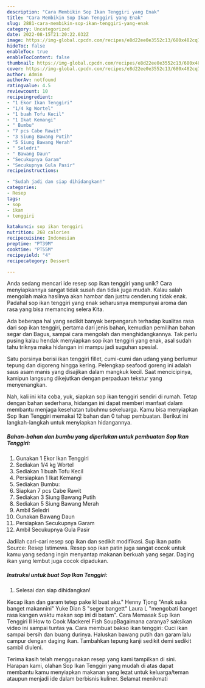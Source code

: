 ```yaml
---
description: "Cara Membikin Sop Ikan Tenggiri yang Enak"
title: "Cara Membikin Sop Ikan Tenggiri yang Enak"
slug: 2881-cara-membikin-sop-ikan-tenggiri-yang-enak
category: Uncategorized
date: 2022-08-15T21:20:22.032Z
image: https://img-global.cpcdn.com/recipes/e8d22ee0e3552c13/680x482cq70/sop-ikan-tenggiri-foto-resep-utama.jpg
hideToc: false
enableToc: true
enableTocContent: false
thumbnail: https://img-global.cpcdn.com/recipes/e8d22ee0e3552c13/680x482cq70/sop-ikan-tenggiri-foto-resep-utama.jpg
cover: https://img-global.cpcdn.com/recipes/e8d22ee0e3552c13/680x482cq70/sop-ikan-tenggiri-foto-resep-utama.jpg
author: Admin
authorAv: notfound
ratingvalue: 4.5
reviewcount: 10
recipeingredient:
- "1 Ekor Ikan Tenggiri"
- "1/4 kg Wortel"
- "1 buah Tofu Kecil"
- "1 Ikat Kemangi"
- " Bumbu"
- "7 pcs Cabe Rawit"
- "3 Siung Bawang Putih"
- "5 Siung Bawang Merah"
- " Seledri"
- " Bawang Daun"
- "Secukupnya Garam"
- "Secukupnya Gula Pasir"
recipeinstructions:

- "Sudah jadi dan siap dihidangkan!"
categories:
- Resep
tags:
- sop
- ikan
- tenggiri

katakunci: sop ikan tenggiri 
nutrition: 268 calories
recipecuisine: Indonesian
preptime: "PT39M"
cooktime: "PT55M"
recipeyield: "4"
recipecategory: Dessert

---
```





Anda sedang mencari ide resep sop ikan tenggiri yang unik? Cara menyiapkannya sangat tidak susah dan tidak juga mudah. Kalau salah mengolah maka hasilnya akan hambar dan justru cenderung tidak enak. Padahal sop ikan tenggiri yang enak seharusnya mempunyai aroma dan rasa yang bisa memancing selera Kita.





Ada beberapa hal yang sedikit banyak berpengaruh terhadap kualitas rasa dari sop ikan tenggiri, pertama dari jenis bahan, kemudian pemilihan bahan segar dan Bagus, sampai cara mengolah dan menghidangkannya. Tak perlu pusing kalau hendak menyiapkan sop ikan tenggiri yang enak,      asal sudah tahu triknya maka hidangan ini mampu jadi suguhan spesial.














Satu porsinya berisi ikan tenggiri fillet, cumi-cumi dan udang yang berlumur tepung dan digoreng hingga kering. Pelengkap seafood goreng ini adalah saus asam manis yang disajikan dalam mangkuk kecil. Saat mencicipinya, kamipun langsung dikejutkan dengan perpaduan tekstur yang menyenangkan.






Nah, kali ini kita coba, yuk, siapkan sop ikan tenggiri sendiri di rumah. Tetap dengan bahan sederhana, hidangan ini dapat memberi manfaat dalam membantu menjaga kesehatan tubuhmu sekeluarga. Kamu bisa menyiapkan Sop Ikan Tenggiri memakai 12 bahan dan 0 tahap pembuatan. Berikut ini langkah-langkah untuk menyiapkan hidangannya.

<!--inarticleads1-->

##### Bahan-bahan dan bumbu yang diperlukan untuk pembuatan Sop Ikan Tenggiri:

1. Gunakan 1 Ekor Ikan Tenggiri
1. Sediakan 1/4 kg Wortel
1. Sediakan 1 buah Tofu Kecil
1. Persiapkan 1 Ikat Kemangi
1. Sediakan  Bumbu:
1. Siapkan 7 pcs Cabe Rawit
1. Sediakan 3 Siung Bawang Putih
1. Sediakan 5 Siung Bawang Merah
1. Ambil  Seledri
1. Gunakan  Bawang Daun
1. Persiapkan Secukupnya Garam
1. Ambil Secukupnya Gula Pasir


Jadilah cari-cari resep sop ikan dan sedikit modifikasi. Sup ikan patin Source: Resep Istimewa. Resep sop ikan patin juga sangat cocok untuk kamu yang sedang ingin menyantap makanan berkuah yang segar. Daging ikan yang lembut juga cocok dipadukan. 

<!--inarticleads2-->

##### Instruksi untuk buat Sop Ikan Tenggiri:


1. Selesai dan siap dihidangkan!

Kecap ikan dan garam tetep pake kl buat aku.&#34; Henny Tjong &#34;Anak suka banget makannini&#34; Yuke Dian S &#34;seger bangett&#34; Laura L &#34;mengobati banget rasa kangen waktu makan sop ini di batam&#34;. Cara Memasak Sup Ikan Tenggiri II How to Cook Mackerel Fish SoupBagaimana caranya? saksikan video ini sampai tuntas ya. Cara membuat bakso ikan tenggiri: Cuci ikan sampai bersih dan buang durinya. Haluskan bawang putih dan garam lalu campur dengan daging ikan. Tambahkan tepung kanji sedikit demi sedikit sambil diuleni. 

Terima kasih telah menggunakan resep yang kami tampilkan di sini. Harapan kami, olahan Sop Ikan Tenggiri yang mudah di atas dapat membantu kamu menyiapkan makanan yang lezat untuk keluarga/teman ataupun menjadi ide dalam berbisnis kuliner. Selamat menikmati
